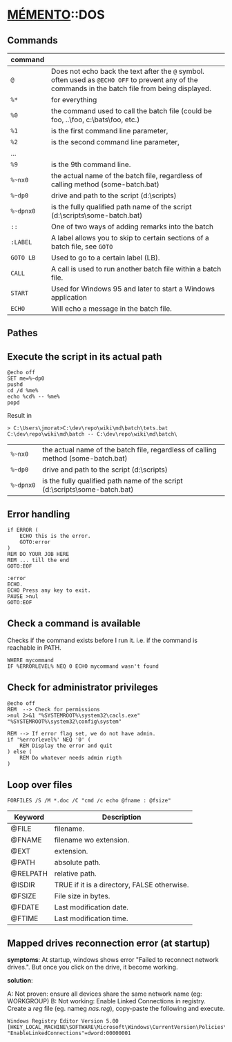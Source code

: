 [MÉMENTO](../README.md)::DOS
==========================

Commands
--------------

|  command  |																					|
|-----------|-----------------------------------------------------------------------------------|
| `@`  		| Does not echo back the text after the `@` symbol. often used as `@ECHO OFF` to prevent any of the commands in the batch file from being displayed. |
|`%*` 		| for everything 																	|
|`%0` 		| the command used to call the batch file (could be foo, ..\foo, c:\bats\foo, etc.)	|
|`%1` 		| is the first command line parameter,												|
|`%2` 		| is the second command line parameter, 											|
|...		|																					|
|`%9` 		| is the 9th command line.															|
|`%~nx0` 	| the actual name of the batch file, regardless of calling method (some-batch.bat) 	|
|`%~dp0` 	| drive and path to the script (d:\scripts)											|
|`%~dpnx0`	| is the fully qualified path name of the script (d:\scripts\some-batch.bat) 		|
| `::`		| One of two ways of adding remarks into the batch 									|
| `:LABEL` 	| A label allows you to skip to certain sections of a batch file, see `GOTO`		|
| `GOTO LB` | Used to go to a certain label (LB). 												|
| `CALL`	| A call is used to run another batch file within a batch file.						|
| `START`	| Used for Windows 95 and later to start a Windows application						|
| `ECHO`	| Will echo a message in the batch file. 											|

Pathes
---------

## Execute the script in its actual path
```dos
@echo off
SET me=%~dp0
pushd
cd /d %me%
echo %cd% -- %me%
popd
```

Result in 
```dos
> C:\Users\jmorat>C:\dev\repo\wiki\md\batch\tets.bat
C:\dev\repo\wiki\md\batch -- C:\dev\repo\wiki\md\batch\
```


|       |																					|
|-------|-----------------------------------------------------------------------------------|
|`%~nx0` | the actual name of the batch file, regardless of calling method (some-batch.bat) |
|`%~dp0` | drive and path to the script (d:\scripts)										|
|`%~dpnx0`| is the fully qualified path name of the script (d:\scripts\some-batch.bat) 		|

Error handling
--------------

```dos
if ERROR (
	ECHO this is the error.
	GOTO:error
)
REM DO YOUR JOB HERE
REM ... till the end
GOTO:EOF

:error
ECHO.
ECHO Press any key to exit.
PAUSE >nul
GOTO:EOF
```


Check a command is available
-----------------------------
Checks if the command exists before I run it. i.e. if the command is reachable in PATH.

```dos
WHERE mycommand
IF %ERRORLEVEL% NEQ 0 ECHO mycommand wasn't found 
```


Check for administrator privileges
----------------------------------

```dos
@echo off
REM  --> Check for permissions
>nul 2>&1 "%SYSTEMROOT%\system32\cacls.exe" "%SYSTEMROOT%\system32\config\system"

REM --> If error flag set, we do not have admin.
if '%errorlevel%' NEQ '0' (
    REM Display the error and quit
) else (
    REM Do whatever needs admin rigth
)
```


Loop over files
----------------
```dos
FORFILES /S /M *.doc /C "cmd /c echo @fname : @fsize"
```

| Keyword 	| Description 								|
|-----------|-------------------------------------------|
| @FILE		| filename. 								|
| @FNAME	| filename wo extension.					|
| @EXT		| extension. 								|
| @PATH		| absolute path.							|
| @RELPATH	| relative path.							|
| @ISDIR	| TRUE if it is a directory, FALSE otherwise.|
| @FSIZE	| File size in bytes.						|
| @FDATE	| Last modification date.					|
| @FTIME	| Last modification time.					|

Mapped drives reconnection error (at startup)
---------------------------------------------
__symptoms__:
At startup, windows shows error "Failed to reconnect network drives.". But once you click on the drive, it become working.

__solution__:

A: Not proven: ensure all devices share the same network name (eg: WORKGROUP)
B: Not working: Enable Linked Connections in registry. Create a _reg_ file (eg. nameg _nas.reg_), copy-paste the following and execute.

```dos
Windows Registry Editor Version 5.00
[HKEY_LOCAL_MACHINE\SOFTWARE\Microsoft\Windows\CurrentVersion\Policies\System]
"EnableLinkedConnections"=dword:00000001
```
